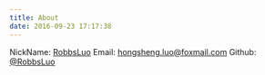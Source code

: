 ```yaml
---
title: About
date: 2016-09-23 17:17:38
---
```


<i class='fa fa-user'></i> NickName: [RobbsLuo](http://www.robbs.win "Robbs Luo")
<i class='fa fa-envelope'></i> Email: [hongsheng.luo@foxmail.com](mailto:hongsheng.luo@foxmail.com "Email")
<i class='fa fa-github'></i> Github: [@RobbsLuo](https://github.com/RobbsLuo "Github")
